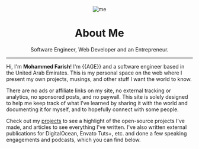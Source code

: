 <div align="center">
    <img src="/assets/seoimage.jpg" alt="me" />
</div>

# <center>About Me</center>

<center>
Software Engineer, Web Developer and an Entrepreneur.
</center>

---

Hi, I'm **Mohammed Farish**! I'm {{AGE}} and a software engineer based in the United Arab Emirates. This is my personal space on the web where I present my own projects, musings, and other stuff I want the world to know.

There are no ads or affiliate links on my site, no external tracking or analytics, no sponsored posts, and no paywall. This site is solely designed to help me keep track of what I've learned by sharing it with the world and documenting it for myself, and to hopefully connect with some people.

Check out my [projects](/projects) to see a highlight of the open-source projects I've made, and articles to see everything I've written. I've also written external publications for DigitalOcean, Envato Tuts+, etc. and done a few speaking engagements and podcasts, which you can find below.
